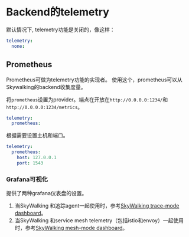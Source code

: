# Backend的telemetry
默认情况下, telemetry功能是关闭的，像这样：
```yaml
telemetry:
  none:
```

## Prometheus
Prometheus可做为telemetry功能的实现者。
使用这个，prometheus可以从Skywalking的backend收集度量。


将`prometheus`设置为provider。端点在开放在`http://0.0.0.0:1234/`和`http://0.0.0.0:1234/metrics`。
```yaml
telemetry:
  prometheus:
```

根据需要设置主机和端口。
```yaml
telemetry:
  prometheus:
    host: 127.0.0.1
    port: 1543
```

### Grafana可视化
提供了两种grafana仪表盘的设置。
1. 当SkyWalking 和追踪agent一起使用时，参考[SkyWalking trace-mode dashboard](telemetry/trace-mode-grafana.json)。
1. 当SkyWalking 和service mesh telemetry（包括istio和envoy）一起使用时，参考[SkyWalking mesh-mode dashboard](telemetry/mesh-mode-grafana.json)。